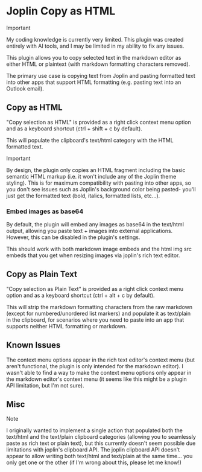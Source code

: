 # Joplin Copy as HTML

> [!important]
> My coding knowledge is currently very limited. This plugin was created entirely with AI tools, and I may be limited in my ability to fix any issues.

This plugin allows you to copy selected text in the markdown editor as either HTML or plaintext (with markdown formatting characters removed).

The primary use case is copying text from Joplin and pasting formatted text into other apps that support HTML formatting (e.g. pasting text into an Outlook email).

## Copy as HTML

"Copy selection as HTML" is provided as a right click context menu option and as a keyboard shortcut (ctrl + shift + c by default).

This will populate the clipboard's text/html category with the HTML formatted text.

> [!important]
> By design, the plugin only copies an HTML fragment including the basic semantic HTML markup (i.e. it won't include any of the Joplin theme styling). This is for maximum compatibility with pasting into other apps, so you don't see issues such as Joplin's background color being pasted- you'll just get the formatted text (bold, italics, formatted lists, etc...).

### Embed images as base64

By default, the plugin will embed any images as base64 in the text/html output, allowing you paste text + images into external applications. However, this can be disabled in the plugin's settings.

This should work with both markdown image embeds and the html img src embeds that you get when resizing images via joplin's rich text editor.

## Copy as Plain Text

"Copy selection as Plain Text" is provided as a right click context menu option and as a keyboard shortcut (ctrl + alt + c by default).

This will strip the markdown formatting characters from the raw markdown (except for numbered/unordered list markers) and populate it as text/plain in the clipboard, for scenarios where you need to paste into an app that supports neither HTML formatting or markdown.

## Known Issues

The context menu options appear in the rich text editor's context menu (but aren't functional, the plugin is only intended for the markdown editor). I wasn't able to find a way to make the context menu options only appear in the markdown editor's context menu (it seems like this might be a plugin API limitation, but I'm not sure).

## Misc

> [!NOTE]
> I originally wanted to implement a single action that populated both the text/html and the text/plain clipboard categories (allowing you to seamlessly paste as rich text or plain text), but this currently doesn't seem possible due limitations with joplin's clipboard API. The joplin clipboard API doesn't appear to allow writing both text/html and text/plain at the same time... you only get one or the other (if I'm wrong about this, please let me know!)

